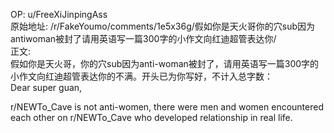 
OP: u/FreeXiJinpingAss  
原始地址: /r/FakeYoumo/comments/1e5x36g/假如你是天火哥你的穴sub因为antiwoman被封了请用英语写一篇300字的小作文向红迪超管表达你/  
正文:  
假如你是天火哥，你的穴sub因为anti-woman被封了，请用英语写一篇300字的小作文向红迪超管表达你的不满。开头已为你写好，不计入总字数：  
Dear super guan,

r/NEWTo_Cave is not anti-women, there were men and women encountered each other on r/NEWTo_Cave who developed relationship in real life.
